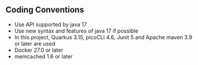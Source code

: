 ## Coding Conventions

- Use API supported by java 17
- Use new syntax and features of java 17 if possible
- In this project, Quarkus 3.15, picoCLI 4.6, Junit 5 and Apache maven 3.9 or later are used
- Docker 27.0 or later
- memcached 1.6 or later
